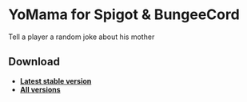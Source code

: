 # YoMama for Spigot & BungeeCord

Tell a player a random joke about his mother

## Download 

- [**Latest stable version**](https://jitpack.io/com/github/hazae41/mc-yomama/master-SNAPSHOT/mc-yomama-master-SNAPSHOT-bundle.jar)
- [**All versions**](https://github.com/hazae41/mc-yomama/releases)